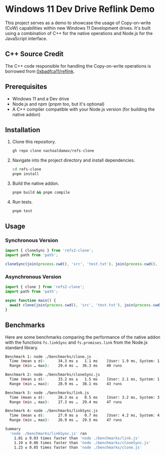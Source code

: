 # Windows 11 Dev Drive Reflink Demo

This project serves as a demo to showcase the usage of Copy-on-write (CoW) capabilities within new Windows 11 Development drives. It's built using a combination of C++ for the native operations and Node.js for the JavaScript interface.

## C++ Source Credit

The C++ code responsible for handling the Copy-on-write operations is borrowed from [0xbadfca11/reflink](https://github.com/0xbadfca11/reflink).

## Prerequisites

- Windows 11 and a Dev drive
- Node.js and npm (pnpm too, but it's optional)
- A C++ compiler compatible with your Node.js version (for building the native addon)

## Installation

1. Clone this repository.

    ```bash
    gh repo clone nachoaldamav/refs-clone
    ```

2. Navigate into the project directory and install dependencies.

    ```bash
    cd refs-clone
    pnpm install
    ```

3. Build the native addon.

    ```bash
    pnpm build && pnpm compile
    ```

4. Run tests.

    ```bash
    pnpm test
    ```

## Usage

### Synchronous Version

```typescript
import { cloneSync } from 'refs2-clone';
import path from 'path';

cloneSync(join(process.cwd(), 'src', 'test.txt'), join(process.cwd(), 'src', 'test2.txt'));
```

### Asynchronous Version

```typescript
import { clone } from 'refs2-clone';
import path from 'path';

async function main() {
  await clone(join(process.cwd(), 'src', 'test.txt'), join(process.cwd(), 'src', 'test2.txt'));
}
```

## Benchmarks

Here are some benchmarks comparing the performance of the native addon with the functions `fs.linkSync` and `fs.promises.link` from the Node.js standard library.

```bash
Benchmark 1: node ./benchmarks/clone.js
  Time (mean ± σ):      34.3 ms ±   1.1 ms    [User: 1.9 ms, System: 1.5 ms]
  Range (min … max):    29.4 ms …  36.3 ms    40 runs

Benchmark 2: node ./benchmarks/cloneSync.js
  Time (mean ± σ):      33.2 ms ±   1.5 ms    [User: 2.1 ms, System: 1.4 ms]
  Range (min … max):    28.9 ms …  38.1 ms    43 runs

Benchmark 3: node ./benchmarks/link.js
  Time (mean ± σ):      28.2 ms ±   0.5 ms    [User: 3.2 ms, System: 3.2 ms]
  Range (min … max):    27.3 ms …  29.4 ms    47 runs

Benchmark 4: node ./benchmarks/linkSync.js
  Time (mean ± σ):      27.9 ms ±   0.7 ms    [User: 4.2 ms, System: 4.5 ms]
  Range (min … max):    26.9 ms …  29.5 ms    47 runs

Summary
  'node ./benchmarks/linkSync.js' ran
    1.01 ± 0.03 times faster than 'node ./benchmarks/link.js'
    1.19 ± 0.06 times faster than 'node ./benchmarks/cloneSync.js'
    1.23 ± 0.05 times faster than 'node ./benchmarks/clone.js'
```
